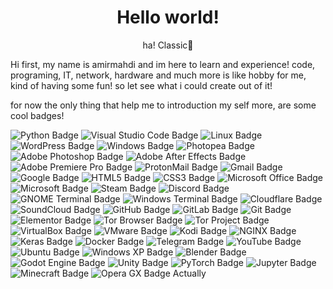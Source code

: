 <h1 align=center><strong>Hello world!</strong></h1>
<p align=center>ha! Classic🔮</p>
<p>Hi
first, my name is amirmahdi
and im here to learn and experience!
code, programing, IT, network, hardware and much more is like hobby for me, kind of having some fun!
so let see what i could create out of it!

for now the only thing that help me to introduction my self more, are some cool badges!

![Python Badge](https://img.shields.io/badge/Python-3776AB?logo=python&logoColor=fff&style=flat-square)  ![Visual Studio Code Badge](https://img.shields.io/badge/Visual%20Studio%20Code-007ACC?logo=visualstudiocode&logoColor=fff&style=flat-square)  ![Linux Badge](https://img.shields.io/badge/Linux-FCC624?logo=linux&logoColor=000&style=flat-square)  ![WordPress Badge](https://img.shields.io/badge/WordPress-21759B?logo=wordpress&logoColor=fff&style=flat-square)  ![Windows Badge](https://img.shields.io/badge/Windows-0078D4?logo=windows&logoColor=fff&style=flat-square)  ![Photopea Badge](https://img.shields.io/badge/Photopea-18A497?logo=photopea&logoColor=fff&style=flat-square)  ![Adobe Photoshop Badge](https://img.shields.io/badge/Adobe%20Photoshop-31A8FF?logo=adobephotoshop&logoColor=fff&style=flat-square)  ![Adobe After Effects Badge](https://img.shields.io/badge/Adobe%20After%20Effects-99F?logo=adobeaftereffects&logoColor=fff&style=flat-square)  ![Adobe Premiere Pro Badge](https://img.shields.io/badge/Adobe%20Premiere%20Pro-99F?logo=adobepremierepro&logoColor=fff&style=flat-square)  ![ProtonMail Badge](https://img.shields.io/badge/ProtonMail-6D4AFF?logo=protonmail&logoColor=fff&style=flat-square)  ![Gmail Badge](https://img.shields.io/badge/Gmail-EA4335?logo=gmail&logoColor=fff&style=flat-square)  ![Google Badge](https://img.shields.io/badge/Google-4285F4?logo=google&logoColor=fff&style=flat-square)  ![HTML5 Badge](https://img.shields.io/badge/HTML5-E34F26?logo=html5&logoColor=fff&style=flat-square)  ![CSS3 Badge](https://img.shields.io/badge/CSS3-1572B6?logo=css3&logoColor=fff&style=flat-square)  ![Microsoft Office Badge](https://img.shields.io/badge/Microsoft%20Office-D83B01?logo=microsoftoffice&logoColor=fff&style=flat-square)  ![Microsoft Badge](https://img.shields.io/badge/Microsoft-5E5E5E?logo=microsoft&logoColor=fff&style=flat-square)  ![Steam Badge](https://img.shields.io/badge/Steam-000?logo=steam&logoColor=fff&style=flat-square)  ![Discord Badge](https://img.shields.io/badge/Discord-5865F2?logo=discord&logoColor=fff&style=flat-square)  ![GNOME Terminal Badge](https://img.shields.io/badge/GNOME%20Terminal-241F31?logo=gnometerminal&logoColor=fff&style=flat-square)  ![Windows Terminal Badge](https://img.shields.io/badge/Windows%20Terminal-4D4D4D?logo=windowsterminal&logoColor=fff&style=flat-square)  ![Cloudflare Badge](https://img.shields.io/badge/Cloudflare-F38020?logo=cloudflare&logoColor=fff&style=flat-square)  ![SoundCloud Badge](https://img.shields.io/badge/SoundCloud-F30?logo=soundcloud&logoColor=fff&style=flat-square)  ![GitHub Badge](https://img.shields.io/badge/GitHub-181717?logo=github&logoColor=fff&style=flat-square)  ![GitLab Badge](https://img.shields.io/badge/GitLab-FC6D26?logo=gitlab&logoColor=fff&style=flat-square)  ![Git Badge](https://img.shields.io/badge/Git-F05032?logo=git&logoColor=fff&style=flat-square)  ![Elementor Badge](https://img.shields.io/badge/Elementor-92003B?logo=elementor&logoColor=fff&style=flat-square)  ![Tor Browser Badge](https://img.shields.io/badge/Tor%20Browser-7D4698?logo=torbrowser&logoColor=fff&style=flat-square)  ![Tor Project Badge](https://img.shields.io/badge/Tor%20Project-7D4698?logo=torproject&logoColor=fff&style=flat-square)  ![VirtualBox Badge](https://img.shields.io/badge/VirtualBox-183A61?logo=virtualbox&logoColor=fff&style=flat-square)  ![VMware Badge](https://img.shields.io/badge/VMware-607078?logo=vmware&logoColor=fff&style=flat-square)  ![Kodi Badge](https://img.shields.io/badge/Kodi-17B2E7?logo=kodi&logoColor=fff&style=flat-square)  ![NGINX Badge](https://img.shields.io/badge/NGINX-009639?logo=nginx&logoColor=fff&style=flat-square)  ![Keras Badge](https://img.shields.io/badge/Keras-D00000?logo=keras&logoColor=fff&style=flat-square)  ![Docker Badge](https://img.shields.io/badge/Docker-2496ED?logo=docker&logoColor=fff&style=flat-square)  ![Telegram Badge](https://img.shields.io/badge/Telegram-26A5E4?logo=telegram&logoColor=fff&style=flat-square)  ![YouTube Badge](https://img.shields.io/badge/YouTube-F00?logo=youtube&logoColor=fff&style=flat-square)  ![Ubuntu Badge](https://img.shields.io/badge/Ubuntu-E95420?logo=ubuntu&logoColor=fff&style=flat-square)  ![Windows XP Badge](https://img.shields.io/badge/Windows%20XP-039?logo=windowsxp&logoColor=fff&style=flat-square)  ![Blender Badge](https://img.shields.io/badge/Blender-E87D0D?logo=blender&logoColor=fff&style=flat-square)  ![Godot Engine Badge](https://img.shields.io/badge/Godot%20Engine-478CBF?logo=godotengine&logoColor=fff&style=flat-square)  ![Unity Badge](https://img.shields.io/badge/Unity-000?logo=unity&logoColor=fff&style=flat-square)  ![PyTorch Badge](https://img.shields.io/badge/PyTorch-EE4C2C?logo=pytorch&logoColor=fff&style=flat-square)  ![Jupyter Badge](https://img.shields.io/badge/Jupyter-F37626?logo=jupyter&logoColor=fff&style=flat-square)  ![Minecraft Badge](https://img.shields.io/badge/Minecraft-62B47A?logo=minecraft&logoColor=fff&style=flat-square)  ![Opera GX Badge](https://img.shields.io/badge/Opera%20GX-EE2950?logo=operagx&logoColor=fff&style=flat-square)
Actually
</p>
